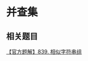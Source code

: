 # 并查集

<!-- TODO -->

## 相关题目

[【官方题解】839. 相似字符串组](https://leetcode.cn/problems/similar-string-groups/solution/xiang-si-zi-fu-chuan-zu-by-leetcode-solu-8jt9/)
